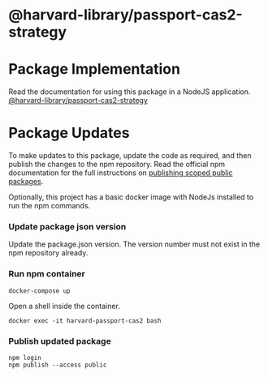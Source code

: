 # @harvard-library/passport-cas2-strategy

# Package Implementation
Read the documentation for using this package in a NodeJS application.
[@harvard-library/passport-cas2-strategy](https://github.com/ktamaral/harvard-passport-cas2/blob/master/passport-cas2-strategy/README.md)

# Package Updates
To make updates to this package, update the code as required, and then publish the changes to the npm repository. Read the official npm documentation for the full instructions on [publishing scoped public packages](https://docs.npmjs.com/creating-and-publishing-scoped-public-packages#publishing-scoped-public-packages).

Optionally, this project has a basic docker image with NodeJs installed to run the npm commands.

### Update package json version
Update the package.json version. The version number must not exist in the npm repository already.

### Run npm container

```
docker-compose up
```

Open a shell inside the container.

```
docker exec -it harvard-passport-cas2 bash
```

### Publish updated package
```
npm login
npm publish --access public
```

